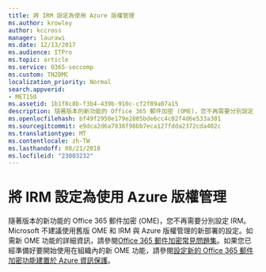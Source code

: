 ```yaml
---
title: 將 IRM 設定為使用 Azure 版權管理
ms.author: krowley
author: kccross
manager: laurawi
ms.date: 12/13/2017
ms.audience: ITPro
ms.topic: article
ms.service: O365-seccomp
ms.custom: TN2DMC
localization_priority: Normal
search.appverid:
- MET150
ms.assetid: 1b1f8c8b-f3b4-439b-910c-cf2f89a07a15
description: 隨著版本的新功能的 Office 365 郵件加密 (OME)，您不再需要分別設定 IRM。Microsoft 不建議使用舊版 OME 和 IRM 與 Azure 版權管理的新部署的設定。如需新 OME 功能的詳細資訊，請參閱 Office 365 郵件加密常見問題集。如果您準備好要開始使用在組織內的新 OME 功能，請參閱 Set up 新 Office 365 郵件加密功能建置在上方的 Azure 資訊保護。
ms.openlocfilehash: bf49f2950e179e2805bde6cc4c02f4d6e533a301
ms.sourcegitcommit: e9dca2d6a7838f98bb7eca127fdda2372cda402c
ms.translationtype: MT
ms.contentlocale: zh-TW
ms.lasthandoff: 08/21/2018
ms.locfileid: "23003232"
---
```

# <a name="configure-irm-to-use-azure-rights-management"></a>將 IRM 設定為使用 Azure 版權管理

隨著版本的新功能的 Office 365 郵件加密 (OME)，您不再需要分別設定 IRM。Microsoft 不建議使用舊版 OME 和 IRM 與 Azure 版權管理的新部署的設定。如需新 OME 功能的詳細資訊，請參閱[Office 365 郵件加密常見問題集](https://support.office.com/article/0432dce9-d9b6-4e73-8a13-4a932eb0081e)。如果您已經準備好要開始使用在組織內的新 OME 功能，請參閱[設定新的 Office 365 郵件加密功能建置於 Azure 資訊保護](https://support.office.com/article/7ff0c040-b25c-4378-9904-b1b50210d00e)。
  

